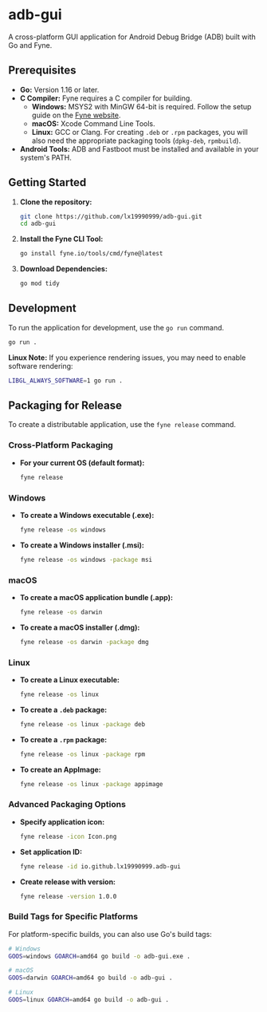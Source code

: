 # adb-gui

A cross-platform GUI application for Android Debug Bridge (ADB) built with Go and Fyne.

## Prerequisites

- **Go:** Version 1.16 or later.
- **C Compiler:** Fyne requires a C compiler for building.
  - **Windows:** MSYS2 with MinGW 64-bit is required. Follow the setup guide on the [Fyne website](https://docs.fyne.io/started/).
  - **macOS:** Xcode Command Line Tools.
  - **Linux:** GCC or Clang. For creating `.deb` or `.rpm` packages, you will also need the appropriate packaging tools (`dpkg-deb`, `rpmbuild`).
- **Android Tools:** ADB and Fastboot must be installed and available in your system's PATH.

## Getting Started

1.  **Clone the repository:**
    ```sh
    git clone https://github.com/lx19990999/adb-gui.git
    cd adb-gui
    ```

2.  **Install the Fyne CLI Tool:**
    ```sh
    go install fyne.io/tools/cmd/fyne@latest
    ```

3.  **Download Dependencies:**
    ```sh
    go mod tidy
    ```

## Development

To run the application for development, use the `go run` command.
```sh
go run .
```

**Linux Note:** If you experience rendering issues, you may need to enable software rendering:
```sh
LIBGL_ALWAYS_SOFTWARE=1 go run .
```

## Packaging for Release

To create a distributable application, use the `fyne release` command.

### Cross-Platform Packaging

- **For your current OS (default format):**
  ```sh
  fyne release
  ```

### Windows

- **To create a Windows executable (.exe):**
  ```sh
  fyne release -os windows
  ```

- **To create a Windows installer (.msi):**
  ```sh
  fyne release -os windows -package msi
  ```

### macOS

- **To create a macOS application bundle (.app):**
  ```sh
  fyne release -os darwin
  ```

- **To create a macOS installer (.dmg):**
  ```sh
  fyne release -os darwin -package dmg
  ```

### Linux

- **To create a Linux executable:**
  ```sh
  fyne release -os linux
  ```

- **To create a `.deb` package:**
  ```sh
  fyne release -os linux -package deb
  ```

- **To create a `.rpm` package:**
  ```sh
  fyne release -os linux -package rpm
  ```

- **To create an AppImage:**
  ```sh
  fyne release -os linux -package appimage
  ```

### Advanced Packaging Options

- **Specify application icon:**
  ```sh
  fyne release -icon Icon.png
  ```

- **Set application ID:**
  ```sh
  fyne release -id io.github.lx19990999.adb-gui
  ```

- **Create release with version:**
  ```sh
  fyne release -version 1.0.0
  ```

### Build Tags for Specific Platforms

For platform-specific builds, you can also use Go's build tags:

```sh
# Windows
GOOS=windows GOARCH=amd64 go build -o adb-gui.exe .

# macOS
GOOS=darwin GOARCH=amd64 go build -o adb-gui .

# Linux
GOOS=linux GOARCH=amd64 go build -o adb-gui .
```